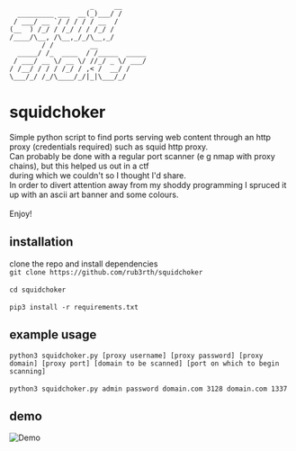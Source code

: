                         _     __     
      _________ ___  __(_)___/ /     
     / ___/ __ `/ / / / / __  /      
    (__  ) /_/ / /_/ / / /_/ /       
    /____/\__, /\__,_/_/\__,_/        
            / /         __            
      _____/ /_  ____  / /_____  _____
     / ___/ __ \/ __ \/ //_/ _ \/ ___/
    / /__/ / / / /_/ / ,< /  __/ /    
    \___/_/ /_/\____/_/|_|\___/_/  

# squidchoker
Simple python script to find ports serving web content through an http proxy (credentials required) such as squid http proxy.<br>
Can probably be done with a regular port scanner (e g nmap with proxy chains), but this helped us out in a ctf<br>
during which we couldn't so I thought I'd share.<br>
In order to divert attention away from  my shoddy programming I spruced it up with an ascii art banner and some colours.<br>
<br>
Enjoy!<br>
## installation
clone the repo and install dependencies<br>
```git clone https://github.com/rub3rth/squidchoker```<br><br>
```cd squidchoker```<br><br>
```pip3 install -r requirements.txt```
## example usage
```python3 squidchoker.py [proxy username] [proxy password] [proxy domain] [proxy port] [domain to be scanned] [port on which to begin scanning]```
<br><br>
```python3 squidchoker.py admin password domain.com 3128 domain.com 1337```
## demo
![Demo](https://i.imgur.com/06nYCD2.png)

